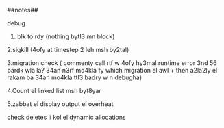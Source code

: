 ##notes##

debug
1. blk to rdy (nothing bytl3 mn block)

2.sigkill (4ofy at timestep 2 leh msh by2tal)

3.migration check ( commenty call rtf w 4ofy hy3mal runtime error 3nd 56 bardk wla la? 34an n3rf mo4kla fy which migration el awl + then a2la2ly el rakam ba 34an mo4kla ttl3 badry w n debugha) 

4.Count el linked list msh byt8yar


5.zabbat el display output el overheat

check deletes li kol el dynamic allocations
